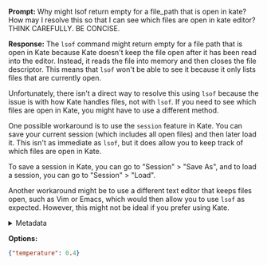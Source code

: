 **Prompt:**
Why might lsof return empty for a file_path that is open in kate? How may I resolve this so that I can see which files are open in kate editor? THINK CAREFULLY. BE CONCISE.


**Response:**
The `lsof` command might return empty for a file path that is open in Kate because Kate doesn't keep the file open after it has been read into the editor. Instead, it reads the file into memory and then closes the file descriptor. This means that `lsof` won't be able to see it because it only lists files that are currently open.

Unfortunately, there isn't a direct way to resolve this using `lsof` because the issue is with how Kate handles files, not with `lsof`. If you need to see which files are open in Kate, you might have to use a different method. 

One possible workaround is to use the `session` feature in Kate. You can save your current session (which includes all open files) and then later load it. This isn't as immediate as `lsof`, but it does allow you to keep track of which files are open in Kate. 

To save a session in Kate, you can go to "Session" > "Save As", and to load a session, you can go to "Session" > "Load". 

Another workaround might be to use a different text editor that keeps files open, such as Vim or Emacs, which would then allow you to use `lsof` as expected. However, this might not be ideal if you prefer using Kate.

<details><summary>Metadata</summary>

- Duration: 36088 ms
- Datetime: 2023-10-18T10:00:36.148512
- Model: gpt-4-0613

</details>

**Options:**
```json
{"temperature": 0.4}
```

